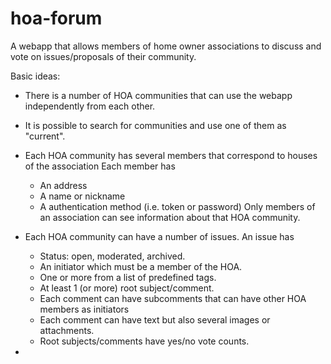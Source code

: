 # hoa-forum

A webapp that allows members of home owner associations to discuss and vote on issues/proposals of their community.

Basic ideas:

- There is a number of HOA communities that can use the webapp independently from each other.
- It is possible to search for communities and use one of them as "current".
- Each HOA community has several members that correspond to houses of the association
  Each member has
  - An address
  - A name or nickname
  - A authentication method (i.e. token or password)
  Only members of an association can see information about that HOA community.
- Each HOA community can have a number of issues.
  An issue has
  - Status: open, moderated, archived.
  - An initiator which must be a member of the HOA.
  - One or more from a list of predefined tags.
  - At least 1 (or more) root subject/comment. 
  - Each comment can have subcomments that can have other HOA members as initiators
  - Each comment can have text but also several images or attachments.
  - Root subjects/comments have yes/no vote counts.
  
  



- 
